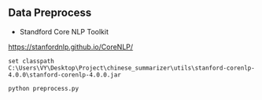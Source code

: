 ## Data Preprocess

* Standford Core NLP Toolkit

https://stanfordnlp.github.io/CoreNLP/

`set classpath C:\Users\VY\Desktop\Project\chinese_summarizer\utils\stanford-corenlp-4.0.0\stanford-corenlp-4.0.0.jar`

`python preprocess.py`